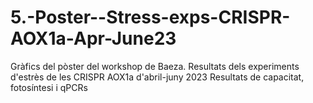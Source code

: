 # 5.-Poster--Stress-exps-CRISPR-AOX1a-Apr-June23
Gràfics del pòster del workshop de Baeza. 
Resultats dels experiments d'estrès de les CRISPR AOX1a d'abril-juny 2023
Resultats de capacitat, fotosíntesi i qPCRs

